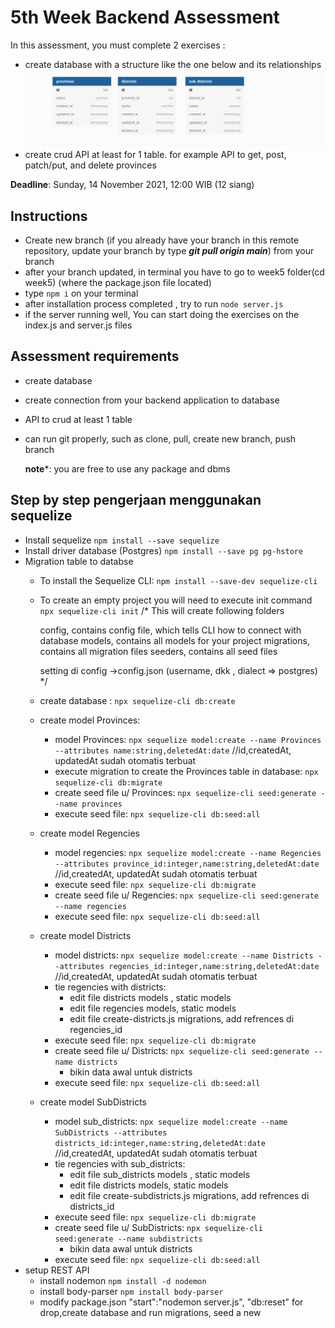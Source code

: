 # 5th Week Backend Assessment
In this assessment, you must complete 2 exercises :
- create database with a structure like the one below and its relationships
  ![title](dbdesign.png)
- create crud API at least for 1 table. for example API to get, post, patch/put, and delete provinces

**Deadline**: Sunday, 14 November 2021, 12:00 WIB (12 siang)

## Instructions
- Create new branch (if you already have your branch in this remote repository, update your branch by type ***git pull origin main***) from your branch
- after your branch updated, in terminal you have to go to week5 folder(cd week5) (where the package.json file located)
- type ```npm i``` on your terminal 
- after installation process completed , try to run ```node server.js```
- if the server running well, You can start doing the exercises on the index.js and server.js files  

## Assessment requirements
- create database
- create connection from your backend application to database
- API to crud at least 1 table
- can run git properly, such as clone, pull, create new branch, push branch

  **note***: you are free to use any package and dbms

## Step by step pengerjaan menggunakan sequelize
- Install sequelize
```npm install --save sequelize```
- Install driver database (Postgres)
```npm install --save pg pg-hstore```
- Migration table to databse
  - To install the Sequelize CLI:
  ```npm install --save-dev sequelize-cli```
  - To create an empty project you will need to execute init command
  ```npx sequelize-cli init```
    /*
    This will create following folders

    config, contains config file, which tells CLI how to connect with database
    models, contains all models for your project
    migrations, contains all migration files
    seeders, contains all seed files

    setting di config ->config.json (username, dkk , dialect => postgres)
    */
  - create database :
  ```npx sequelize-cli db:create```
  - create model Provinces:
    - model Provinces:
    `npx sequelize model:create --name Provinces --attributes name:string,deletedAt:date` //id,createdAt, updatedAt sudah otomatis terbuat
    - execute migration to create the Provinces table in database:
    `npx sequelize-cli db:migrate`
    - create seed file u/ Provinces:
    `npx sequelize-cli seed:generate --name provinces`
    - execute seed file:
    `npx sequelize-cli db:seed:all`
  - create model Regencies
    - model regencies:
    `npx sequelize model:create --name Regencies --attributes province_id:integer,name:string,deletedAt:date` //id,createdAt, updatedAt sudah otomatis terbuat
    - execute seed file:
    `npx sequelize-cli db:migrate`
    - create seed file u/ Regencies:
    `npx sequelize-cli seed:generate --name regencies`
    - execute seed file:
    `npx sequelize-cli db:seed:all`
  - create model Districts
    - model districts:
    `npx sequelize model:create --name Districts --attributes regencies_id:integer,name:string,deletedAt:date` //id,createdAt, updatedAt sudah otomatis terbuat
    - tie regencies with districts:
      - edit file districts models , static models
      - edit file regencies models, static models
      - edit file create-districts.js migrations, add refrences di regencies_id
    - execute seed file:
    `npx sequelize-cli db:migrate`
    - create seed file u/ Districts:
    `npx sequelize-cli seed:generate --name districts`
      - bikin data awal untuk districts
    - execute seed file:
    `npx sequelize-cli db:seed:all`
  - create model SubDistricts
    - model sub_districts:
    `npx sequelize model:create --name SubDistricts --attributes districts_id:integer,name:string,deletedAt:date` //id,createdAt, updatedAt sudah otomatis terbuat
    - tie regencies with sub_districts:
      - edit file sub_districts models , static models
      - edit file districts models, static models
      - edit file create-subdistricts.js migrations, add refrences di districts_id
    - execute seed file:
    `npx sequelize-cli db:migrate`
    - create seed file u/ SubDistricts:
    `npx sequelize-cli seed:generate --name subdistricts`
      - bikin data awal untuk districts
    - execute seed file:
    `npx sequelize-cli db:seed:all`
- setup REST API
  - install nodemon
  `npm install -d nodemon`
  - install body-parser
  `npm install body-parser`
  - modify package.json
    "start":"nodemon server.js",
    "db:reset" for drop,create database and run migrations, seed a new
    
